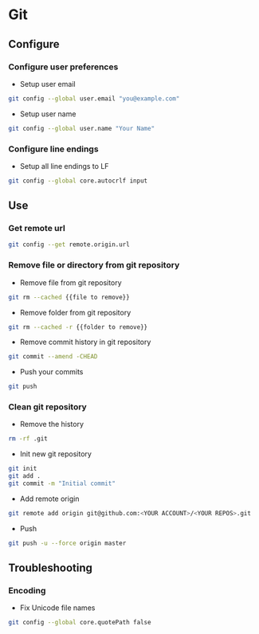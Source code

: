# Git

## Configure

### Configure user preferences

- Setup user email

```bash
git config --global user.email "you@example.com"
```

- Setup user name

```bash
git config --global user.name "Your Name"
```

### Configure line endings

- Setup all line endings to LF

```bash
git config --global core.autocrlf input
```

## Use

### Get remote url

```bash
git config --get remote.origin.url
```

### Remove file or directory from git repository

- Remove file from git repository

```bash
git rm --cached {{file to remove}}
```

- Remove folder from git repository

```bash
git rm --cached -r {{folder to remove}}
```

- Remove commit history in git repository

```bash
git commit --amend -CHEAD
```

- Push your commits

```bash
git push
```

### Clean git repository

- Remove the history

```bash
rm -rf .git
```

- Init new git repository

```bash
git init
git add .
git commit -m "Initial commit"
```

- Add remote origin

```bash
git remote add origin git@github.com:<YOUR ACCOUNT>/<YOUR REPOS>.git
```

- Push

```bash
git push -u --force origin master
```

## Troubleshooting

### Encoding

- Fix Unicode file names

```bash
git config --global core.quotePath false
```
